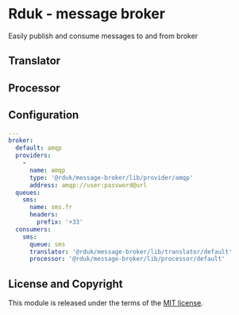 # Rduk - message broker

Easily publish and consume messages to and from broker

## Translator

## Processor

## Configuration

```yaml
---
broker:
  default: amqp
  providers:
    -
      name: amqp
      type: '@rduk/message-broker/lib/provider/amqp'
      address: amqp://user:password@url
  queues:
    sms:
      name: sms.fr
      headers: 
        prefix: '+33'
  consumers:
    sms:
      queue: sms
      translator: '@rduk/message-broker/lib/translator/default'
      processor: '@rduk/message-broker/lib/processor/default'
```

## License and Copyright

This module is released under the terms of the [MIT license](./LICENSE).